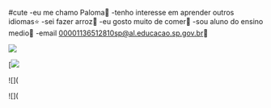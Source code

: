 
#cute
-eu me chamo Paloma🌻
-tenho interesse em aprender outros idiomas⭐
-sei fazer arroz🌾
-eu gosto muito de comer🥝
-sou aluno do ensino medio🏫
-email 00001136512810sp@al.educacao.sp.gov.br🔖

![](https://media1.tenor.com/m/fTTVgygGDh8AAAAC/kitty-cat-sandwich.gif)

[![](https://media1.tenor.com/m/rj0gFcS6dnYAAAAC/skz-skz-funny.gif)

![](

![](


